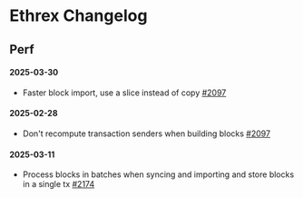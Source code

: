 # Ethrex Changelog

## Perf

#### 2025-03-30
* Faster block import, use a slice instead of copy
[#2097](https://github.com/lambdaclass/ethrex/pull/2097)


#### 2025-02-28

* Don't recompute transaction senders when building blocks [#2097](https://github.com/lambdaclass/ethrex/pull/2097)

#### 2025-03-11

* Process blocks in batches when syncing and importing and store blocks in a single tx [#2174](https://github.com/lambdaclass/ethrex/pull/2174) 
